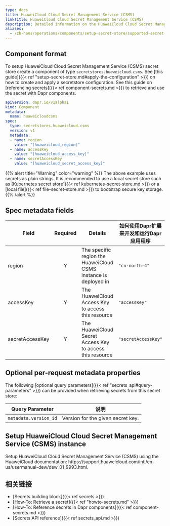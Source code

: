 ```yaml
---
type: docs
title: HuaweiCloud Cloud Secret Management Service (CSMS)
linkTitle: HuaweiCloud Cloud Secret Management Service (CSMS)
description: Detailed information on the HuaweiCloud Cloud Secret Management Service (CSMS) - secret store component
aliases:
  - /zh-hans/operations/components/setup-secret-store/supported-secret-stores/huaweicloud-csms/
---
```


## Component format

To setup HuaweiCloud Cloud Secret Management Service (CSMS) secret store create a component of type `secretstores.huaweicloud.csms`. See [this guide]({{< ref "setup-secret-store.md#apply-the-configuration" >}}) on how to create and apply a secretstore configuration. See this guide on [referencing secrets]({{< ref component-secrets.md >}}) to retrieve and use the secret with Dapr components.

```yaml
apiVersion: dapr.io/v1alpha1
kind: Component
metadata:
  name: huaweicloudcsms
spec:
  type: secretstores.huaweicloud.csms
  version: v1
  metadata:
  - name: region
    value: "[huaweicloud_region]"
  - name: accessKey 
    value: "[huaweicloud_access_key]"
  - name: secretAccessKey
    value: "[huaweicloud_secret_access_key]"
```

{{% alert title="Warning" color="warning" %}}
The above example uses secrets as plain strings. It is recommended to use a local secret store such as [Kubernetes secret store]({{< ref kubernetes-secret-store.md >}}) or a [local file]({{< ref file-secret-store.md >}}) to bootstrap secure key storage.
{{% /alert %}}

## Spec metadata fields

| Field           | Required | Details                                                          | 如何使用Dapr扩展来开发和运行Dapr应用程序 |
| --------------- | :------: | ---------------------------------------------------------------- | ------------------------ |
| region          |     Y    | The specific region the HuaweiCloud CSMS instance is deployed in | `"cn-north-4"`           |
| accessKey       |     Y    | The HuaweiCloud Access Key to access this resource               | `"accessKey"`            |
| secretAccessKey |     Y    | The HuaweiCloud Secret Access Key to access this resource        | `"secretAccessKey"`      |

## Optional per-request metadata properties

The following [optional query parameters]({{< ref "secrets_api#query-parameters" >}}) can be provided when retrieving secrets from this secret store:

| Query Parameter       | 说明                                |
| --------------------- | --------------------------------- |
| `metadata.version_id` | Version for the given secret key. |

## Setup HuaweiCloud Cloud Secret Management Service (CSMS) instance

Setup HuaweiCloud Cloud Secret Management Service (CSMS) using the HuaweiCloud documentation: https\://support.huaweicloud.com/intl/en-us/usermanual-dew/dew_01_9993.html.

## 相关链接

- [Secrets building block]({{< ref secrets >}})
- [How-To: Retrieve a secret]({{< ref "howto-secrets.md" >}})
- [How-To: Reference secrets in Dapr components]({{< ref component-secrets.md >}})
- [Secrets API reference]({{< ref secrets_api.md >}})
